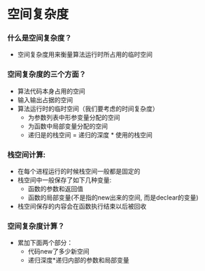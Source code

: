 # 空间复杂度

### 什么是空间复杂度？

* 空间复杂度用来衡量算法运行时所占用的临时空间

### 空间复杂度的三个方面？

* 算法代码本身占用的空间
* 输入输出占据的空间
* 算法运行时的临时空间（我们要考虑的时间复杂度）
  * 为参数列表中形参变量分配的空间
  * 为函数中局部变量分配的空间
  * 递归是的栈空间 = 递归的深度 \* 使用的栈空间

### 栈空间计算:

* 在每个进程运行的时候栈空间一般都是固定的
* 栈空间中一般保存了如下几种变量:
  * 函数的参数和返回值
  * 函数的局部变量\(不是指的new出来的空间, 而是declear的变量\)
* 栈空间保存的内容会在函数执行结束以后被回收

### 空间复杂度计算？

* 累加下面两个部分：
  * 代码new了多少新空间
  * 递归深度\*递归内部的参数和局部变量

